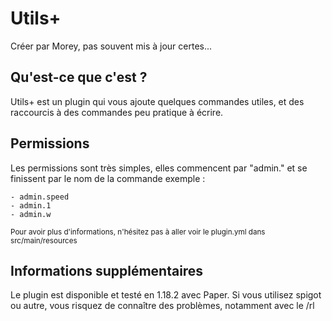 # Utils+
Créer par Morey, pas souvent mis à jour certes...

## Qu'est-ce que c'est ?
Utils+ est un plugin qui vous ajoute quelques commandes utiles, et des raccourcis à des commandes peu pratique à écrire.

## Permissions
Les permissions sont très simples, elles commencent par "admin." et se finissent par le nom de la commande exemple :
```
- admin.speed
- admin.1
- admin.w
```
<sub>Pour avoir plus d'informations, n'hésitez pas à aller voir le plugin.yml dans src/main/resources</sub>

## Informations supplémentaires
Le plugin est disponible et testé en 1.18.2 avec Paper. Si vous utilisez spigot ou autre, vous risquez de connaître des problèmes, notamment avec le /rl
